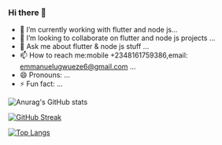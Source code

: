 ### Hi there 👋


- 🔭 I’m currently working with flutter and node js...
- 👯 I’m looking to collaborate on flutter and node js projects ...
- 💬 Ask me about flutter & node js stuff  ...
- 📫 How to reach me:mobile +2348161759386,email: emmanuelugwueze6@gmail.com ...
- 😄 Pronouns: ...
- ⚡ Fun fact: ...



<!-- ![Anurag's GitHub stats](https://github-readme-stats.vercel.app/api?username=Imma76&show_icons=true&theme=dark) -->
<!-- [![Anurag's GitHub stats](https://github-readme-stats.vercel.app/api?username=Imma76)](https://github.com/anuraghazra/github-readme-stats) -->
 ![Anurag's GitHub stats](https://github-readme-stats.vercel.app/api?username=Imma76&show_icons=true&theme=dracula) 

 [![GitHub Streak](http://github-readme-streak-stats.herokuapp.com?user=Imma76&theme=dark)](https://git.io/streak-stats)

[![Top Langs](https://github-readme-stats.vercel.app/api/top-langs/?username=Imma76&layout=compact)](https://github.com/anuraghazra/github-readme-stats)
